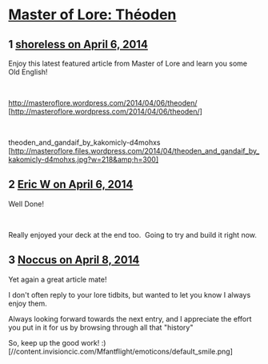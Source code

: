 # [Master of Lore: Théoden](https://community.fantasyflightgames.com/topic/103288-master-of-lore-th%C3%A9oden/)

## 1 [shoreless on April 6, 2014](https://community.fantasyflightgames.com/topic/103288-master-of-lore-th%C3%A9oden/?do=findComment&comment=1040157)

Enjoy this latest featured article from Master of Lore and learn you some Old English!

 

http://masteroflore.wordpress.com/2014/04/06/theoden/ [http://masteroflore.wordpress.com/2014/04/06/theoden/]

 

theoden_and_gandaif_by_kakomicly-d4mohxs [http://masteroflore.files.wordpress.com/2014/04/theoden_and_gandaif_by_kakomicly-d4mohxs.jpg?w=218&amp;h=300]

## 2 [Eric W on April 6, 2014](https://community.fantasyflightgames.com/topic/103288-master-of-lore-th%C3%A9oden/?do=findComment&comment=1040164)

Well Done!

 

Really enjoyed your deck at the end too.  Going to try and build it right now.

## 3 [Noccus on April 8, 2014](https://community.fantasyflightgames.com/topic/103288-master-of-lore-th%C3%A9oden/?do=findComment&comment=1041815)

Yet again a great article mate!

I don't often reply to your lore tidbits, but wanted to let you know I always enjoy them.

Always looking forward towards the next entry, and I appreciate the effort you put in it for us by browsing through all that "history"

So, keep up the good work! :) [//content.invisioncic.com/Mfantflight/emoticons/default_smile.png]

